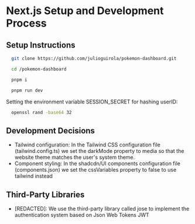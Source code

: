 # Next.js Setup and Development Process

## Setup Instructions

```bash
  git clone https://github.com/julioguirola/pokemon-dashboard.git

  cd /pokemon-dashboard

  pnpm i

  pnpm run dev

```

Setting the environment variable SESSION_SECRET for hashing userID:

```bash
  openssl rand -base64 32
```


## Development Decisions
- Tailwind configuration: In the Tailwind CSS configuration file (tailwind.config.ts) we set the darkMode property to media so that the website theme matches the user's system theme.
- Component styling: In the shadcdn/UI components configuration file (components.json) we set the cssVariables property to false to use tailwind instead

## Third-Party Libraries
- [REDACTED]: We use the third-party library called jose to implement the authentication system based on Json Web Tokens JWT
